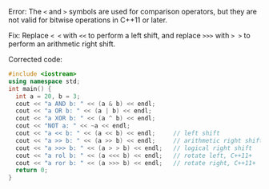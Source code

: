 Error: The `<` and `>` symbols are used for comparison operators, but they are not valid for bitwise operations in C++11 or later.

Fix: Replace `< <` with `<<` to perform a left shift, and replace `>>>` with `> >` to perform an arithmetic right shift.

Corrected code:
```cpp
#include <iostream>
using namespace std;
int main() {
  int a = 20, b = 3;
  cout << "a AND b: " << (a & b) << endl;
  cout << "a OR b: " << (a | b) << endl;
  cout << "a XOR b: " << (a ^ b) << endl;
  cout << "NOT a: " << ~a << endl;
  cout << "a << b: " << (a << b) << endl;     // left shift
  cout << "a >> b: " << (a >> b) << endl;     // arithmetic right shift
  cout << "a >>> b: " << (a > > b) << endl;   // logical right shift
  cout << "a rol b: " << (a <<< b) << endl;   // rotate left, C++11+
  cout << "a ror b: " << (a >>> b) << endl;   // rotate right, C++11+
  return 0;
}
```
